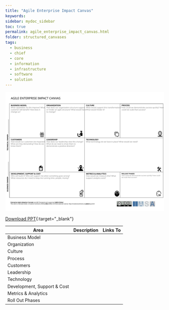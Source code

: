 ```yaml
---
title: "Agile Enterprise Impact Canvas"
keywords: 
sidebar: mydoc_sidebar
toc: true
permalink: agile_enterprise_impact_canvas.html
folder: structured_canvases
tags: 
  - business
  - chief
  - core
  - information
  - infrastructure
  - software
  - solution
---
```


![image001](media/agile_enterprise_impact_canvas001.svg)

[Download PPT](media/ppt/agile_enterprise_impact_canvas.ppt){:target="_blank"}

| Area | Description | Links To |
| --- | --- | --- |
| Business Model |   |   |
| Organization |   |   |
| Culture |   |   |
| Process |   |   |
| Customers |   |   |
| Leadership |   |   |
| Technology |   |   |
| Development, Support & Cost |   |   |
| Metrics & Analytics |   |   |
| Roll Out Phases |   |   |